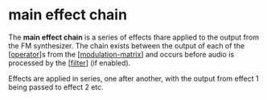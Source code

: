 # main effect chain

The **main effect chain** is a series of effects thare applied to the output from the FM synthesizer.  The chain exists between the output of each of the [[operator]]s from the [[modulation-matrix]] and occurs before audio is processed by the [[filter]] (if enabled).

Effects are applied in series, one after another, with the output from effect 1 being passed to effect 2 etc.

[//begin]: # "Autogenerated link references for markdown compatibility"
[operator]: operator "operator"
[modulation-matrix]: modulation-matrix "modulation matrix"
[filter]: filter "filter"
[//end]: # "Autogenerated link references"
